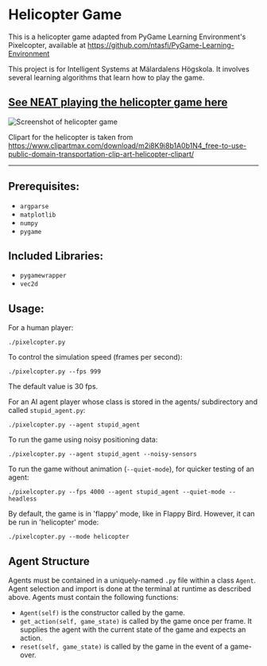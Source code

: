 # Helicopter Game

This is a helicopter game adapted from PyGame Learning Environment's Pixelcopter, available at https://github.com/ntasfi/PyGame-Learning-Environment

This project is for Intelligent Systems at Mälardalens Högskola. It involves several learning algorithms that learn how to play the game.

## [See NEAT playing the helicopter game here](https://youtu.be/JuPe_nolOt0)

![Screenshot of helicopter game](https://github.com/uzgit/helicopter-game/blob/master/images/screenshot_with_helicopter.png)

Clipart for the helicopter is taken from https://www.clipartmax.com/download/m2i8K9i8b1A0b1N4_free-to-use-public-domain-transportation-clip-art-helicopter-clipart/

---

## Prerequisites:

* ```argparse```
* ```matplotlib```
* ```numpy```
* ```pygame```

## Included Libraries:

* ```pygamewrapper```
* ```vec2d```

## Usage:

For a human player:

```./pixelcopter.py```


To control the simulation speed (frames per second):

```./pixelcopter.py --fps 999```

The default value is 30 fps.


For an AI agent player whose class is stored in the agents/ subdirectory and called ```stupid_agent.py```:

```./pixelcopter.py --agent stupid_agent```


To run the game using noisy positioning data:

```./pixelcopter.py --agent stupid_agent --noisy-sensors```


To run the game without animation (```--quiet-mode```), for quicker testing of an agent:

```./pixelcopter.py --fps 4000 --agent stupid_agent --quiet-mode --headless```


By default, the game is in 'flappy' mode, like in Flappy Bird. However, it can be run in 'helicopter' mode:

```./pixelcopter.py --mode helicopter```


## Agent Structure

Agents must be contained in a uniquely-named ```.py``` file within a class ```Agent```. Agent selection and import is done at the terminal at runtime as described above. Agents must contain the following functions:

* ```Agent(self)``` is the constructor called by the game.
* ```get_action(self, game_state)``` is called by the game once per frame. It supplies the agent with the current state of the game and expects an action.
* ```reset(self, game_state)``` is called by the game in the event of a game-over.
